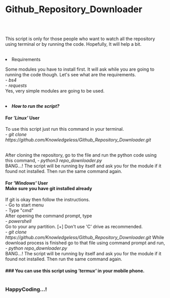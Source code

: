 # Github_Repository_Downloader
<br><br>
<p>This script is only for those people who want to watch all the repository using terminal or by running the code. Hopefully, It will help a bit.</p>
<br>
<li>Requirements</li>
<p>Some modules you have to install first. It will ask while you are going to running the code though. Let's see what are the requirements. <br>
- <i>bs4</i> <br>
- <i>requests</i><br>
Yes, very simple modules are going to be used. 
</p>
<br>
<li><i><b>How to run the script?</b></i></li>
<p>
<h4>For <i>'Linux'</i> User</h4>
To use this script just run this command in your terminal.<br>
- <i> git clone https://github.com/Knowledgeless/Github_Repository_Downloader.git</i></p><br>
After cloning the repository, go to the file and run the python code using this command,
- <i>python3 repo_downloader.py</i> <br>
BANG...! The script will be running by itself and ask you for the module if it found not installed. Then run the same command again. <br>
<p>

<h4>For <i>'Windows'</i> User<br>
Make sure you have git installed already</h4> If git is okay then follow the instructions.<br>
- Go to start menu<br>
- Type "cmd"<br>
After opening the command prompt, type<br>
- <i>powershell</i> <br>
Go to your any partition. [+] Don't use 'C' drive as recommended. <br> 
- <i>git clone https://github.com/Knowledgeless/Github_Repository_Downloader.git</i>
While download process is finished go to that file using command prompt and run,
- <i>python repo_downloader.py</i><br>
BANG...! The script will be running by itself and ask you for the module if it found not installed. Then run the same command again. <br></p>

<h4>### You can use this script using <i>'termux'</i> in your mobile phone.<br><br>

<h3>HappyCoding...!

